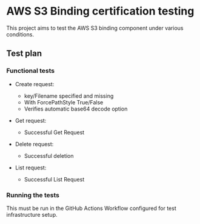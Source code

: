 # AWS S3 Binding certification testing

This project aims to test the AWS S3 binding component under various conditions.

## Test plan

### Functional tests

- Create request:
  - key/Filename specified and missing
  - With ForcePathStyle True/False
  - Verifies automatic base64 decode option

- Get request:
  - Successful Get Request

- Delete request:
  - Successful deletion

- List request:
  - Successful List Request

### Running the tests

This must be run in the GitHub Actions Workflow configured for test infrastructure setup.
